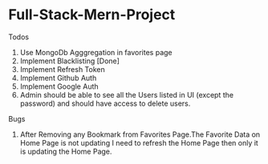 # Full-Stack-Mern-Project

Todos
1. Use MongoDb Agggregation in favorites page
2. Implement Blacklisting [Done]
3. Implement Refresh Token 
4. Implement Github Auth
5. Implement Google Auth
6. Admin should be able to see all the Users listed in UI (except the password) and should have access to delete users.


Bugs
1. After Removing any Bookmark from Favorites Page.The Favorite Data on Home Page is not updating I need to refresh the Home Page then only it is updating the Home Page.
